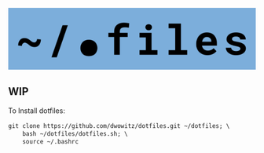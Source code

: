 ![dotlogo](docs/dotlogo.png)

## WIP

To Install dotfiles:
```shell
git clone https://github.com/dwowitz/dotfiles.git ~/dotfiles; \
    bash ~/dotfiles/dotfiles.sh; \
    source ~/.bashrc
```
